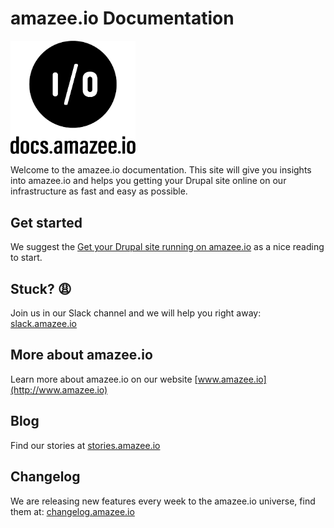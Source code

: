 # amazee.io Documentation
  
  
<img src="./Docs_amazeeio.png" width="200" />


Welcome to the amazee.io documentation. This site will give you insights into amazee.io and helps you getting your Drupal site online on our infrastructure as fast and easy as possible.

## Get started

We suggest the [Get your Drupal site running on amazee.io](step_by_step_guides/get_your_drupal_site_running_on_amazeeio.md) as a nice reading to start.

## Stuck? 😩

Join us in our Slack channel and we will help you right away: [slack.amazee.io](https://slack.amazee.io)

## More about amazee.io

Learn more about amazee.io on our website [www.amazee.io](http://www.amazee.io)


## Blog

Find our stories at [stories.amazee.io](https://stories.amazee.io)


## Changelog

We are releasing new features every week to the amazee.io universe, find them at: [changelog.amazee.io](http://changelog.amazee.io) 